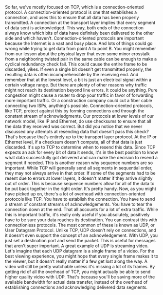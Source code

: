 So far, we've mostly focused on TCP,
which is a connection-oriented protocol. A connection-oriented protocol is one
that establishes a connection, and uses this to ensure that all data
has been properly transmitted. A connection at the transport layer
implies that every segment of data sent is acknowledged. This way, both ends of the connection
always know which bits of data have definitely been delivered to
the other side and which haven't. Connection-oriented protocols are
important because the Internet is a vast and busy place. And lots of things could go wrong
while trying to get data from point A to point B. You might remember from our lesson about
the physical layer that even some minor crosstalk from a neighboring twisted pair
in the same cable can be enough to make a cyclical redundancy check fail. This could cause the entire
frame to be discarded, yikes. If even a single bit doesn't
get transmitted properly, the resulting data is often
incomprehensible by the receiving end. And remember that at the lowest level, a bit is just an electrical signal
within a certain voltage range. But there are plenty of other reasons why
traffic might not reach its destination beyond line errors. It could be anything. Pure congestion might cause a router to
drop your traffic in favor of forwarding more important traffic. Or a construction company could cut
a fiber cable connecting two ISPs, anything's possible. Connection-oriented protocols, like TCP,
protect against this by forming connections and through the constant
stream of acknowledgments. Our protocols at lower levels of our
network model, like IP and Ethernet, do use checksums to ensure that all
the data they received was correct. But did you notice that we never discussed
any attempts at resending data that doesn't pass this check? That's because that's entirely up
to the transport layer protocol. At the IP or Ethernet level,
if a checksum doesn't compute, all of that data is just discarded. It's up to TCP to determine
when to resend this data. Since TCP expects an ack for
every bit of data it sends, it's in the best position to know what
data successfully got delivered and can make the decision to
resend a segment if needed. This is another reason why
sequence numbers are so important. While TCP will generally send all
segments in sequential order, they may not always arrive in that order. If some of the segments had to be
resent due to errors at lower layers, it doesn't matter if they
arrive slightly out of order. This is because sequence numbers allow for all of the data to be put back
together in the right order. It's pretty handy. Now, as you might have picked up on, there's a lot of overhead with
connection-oriented protocols like TCP. You have to establish the connection. You have to send a stream of constant
streams of acknowledgements. You have to tear the connection
down at the end. That all accounts for
a lot of extra traffic. While this is important traffic,
it's really only useful if you absolutely, positively have to be sure your
data reaches its destination. You can contrast this with
connectionless protocols. The most common of these is known as UDP,
or User Datagram Protocol. Unlike TCP,
UDP doesn't rely on connections, and it doesn't even support
the concept of an acknowledgement. With UDP, you just set a destination
port and send the packet. This is useful for
messages that aren't super important. A great example of UDP is streaming video. Let's imagine that each UDP datagram
is a single frame of a video. For the best viewing experience, you
might hope that every single frame makes it to the viewer, but it doesn't really
matter if a few get lost along the way. A video will still be pretty watchable
unless it's missing a lot of its frames. By getting rid of all the overhead of TCP, you might actually be able to send
higher quality video with UDP. That's because you'll be saving
more of the available bandwidth for actual data transfer, instead of the
overhead of establishing connections and acknowledging delivered data segments.
